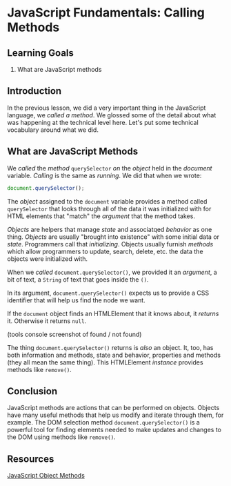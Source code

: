 # JavaScript Fundamentals: Calling Methods

## Learning Goals

1. What are JavaScript methods

## Introduction

In the previous lesson, we did a very important thing in the JavaScript
language, we _called a method_. We glossed some of the detail about what
was happening at the technical level here. Let's put some technical
vocabulary around what we did.

## What are JavaScript Methods

We _called_ the _method_ `querySelector` *on* the _object_ held in the
_document_ variable. _Calling_ is the same as _running_. We did that when
we wrote:

```js
document.querySelector();
```

The _object_ assigned to the `document` variable provides a method called
`querySelector` that looks through all of the data it was initialized with
for HTML elements that "match" the _argument_ that the method takes.

_Objects_ are helpers that manage _state_ and associatqed _behavior_ as one
thing. _Objects_ are usually "brought into existence" with some initial data
or _state_. Programmers call that _initializing_. Objects usually furnish
_methods_ which allow programmers to update, search, delete, etc. the data
the objects were initialized with.

When we _called_ `document.querySelector()`, we provided it an _argument_, a
bit of text, a `String` of text that goes inside the `()`.

In its argument, `document.querySelector()` expects us to provide a CSS
identifier that will help us find the node we want.

If the `document` object finds an HTMLElement that it knows about, it _returns_
it. Otherwise it returns `null`.

(tools console screenshot of found / not found)

The thing `document.querySelector()` returns is _also_ an object. It, too, has
both information and methods, state and behavior, properties and methods (they
all mean the same thing). This HTMLElement _instance_ provides methods like `remove()`.

## Conclusion

JavaScript methods are actions that can be performed on objects. Objects have
many useful methods that help us modify and iterate through them, for example.
The DOM selection method `document.querySelector()` is a powerful tool for finding
elements needed to make updates and changes to the DOM using methods like `remove()`.

## Resources

[JavaScript Object Methods](https://www.w3schools.com/js/js_object_methods.asp)